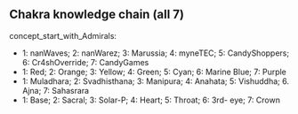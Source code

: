 ## Chakra knowledge chain (all 7)

concept_start_with_Admirals: 

- 1: nanWaves;  2: nanWarez;     3: Marussia; 4: myneTEC; 5: CandyShoppers; 6: Cr4shOverride; 7: CandyGames
                                           <mynetecbot>
- 1: Red;       2: Orange;       3: Yellow;   4: Green;   5: Cyan;          6: Marine Blue;   7: Purple
- 1: Muladhara; 2: Svadhisthana; 3: Manipura; 4: Anahata; 5: Vishuddha;     6. Ajna;          7: Sahasrara
- 1: Base;      2: Sacral;       3: Solar-P;  4: Heart;   5: Throat;        6: 3rd- eye;      7: Crown
